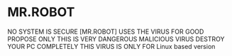 # MR.ROBOT
NO SYSTEM IS SECURE
[MR.ROBOT]
USES THE VIRUS  FOR GOOD PROPOSE ONLY THIS IS VERY DANGEROUS MALICIOUS VIRUS DESTROY YOUR PC COMPLETELY
THIS VIRUS IS ONLY FOR Linux based version

